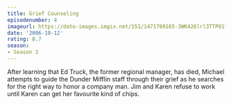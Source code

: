```yaml
---
title: Grief Counseling
episodenumber: 4
imageurl: https://dato-images.imgix.net/151/1471789165-3WK426lrl3TTP01lArMbkiIUJMD.jpg?ixlib=rb-1.1.0&ch=DPR%2CWidth&auto=compress%2Cformat
date: '2006-10-12'
rating: 8.7
season:
- Season 3
---
```


After learning that Ed Truck, the former regional manager, has died, Michael attempts to guide the Dunder Mifflin staff through their grief as he searches for the right way to honor a company man. Jim and Karen refuse to work until Karen can get her favourite kind of chips.